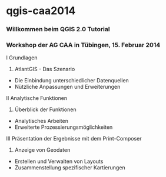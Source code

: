 qgis-caa2014
============

### Willkommen beim QGIS 2.0 Tutorial
### Workshop der AG CAA in Tübingen, 15. Februar 2014

I Grundlagen
  1. AtlantGIS - Das Szenario
  * Die Einbindung unterschiedlicher Datenquellen
  * Nützliche Anpassungen und Erweiterungen  

II Analytische Funktionen
  1. Überblick der Funktionen
  * Analytisches Arbeiten
  * Erweiterte Prozessierungsmöglichkeiten  
    
III Präsentation der Ergebnisse mit dem Print-Composer
  1. Anzeige von Geodaten
  * Erstellen und Verwalten von Layouts
  * Zusammenstellung spezifischer Kartierungen  
